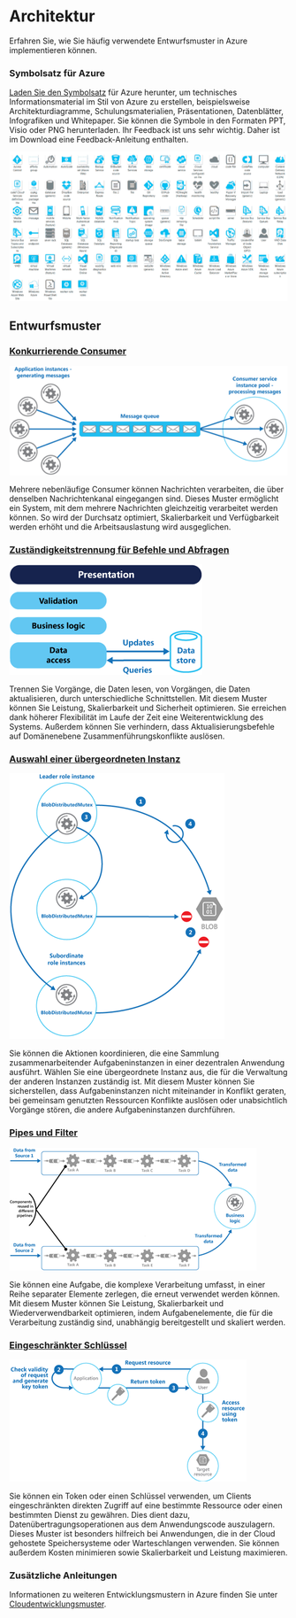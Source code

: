 <properties linkid="" urlDisplayName="" pageTitle="Architecture" metaKeywords="" description="Architecture overview that covers common design patterns" metaCanonical="" services="" documentationCenter="" videoId="" scriptId="" title="Architecture Overview" authors="waltpo" solutions="" manager="bjsmith" editor="mattshel" />

Architektur
===========

Erfahren Sie, wie Sie häufig verwendete Entwurfsmuster in Azure implementieren können.

### Symbolsatz für Azure

[Laden Sie den Symbolsatz](http://www.microsoft.com/en-us/download/details.aspx?id=41937) für Azure herunter, um technisches Informationsmaterial im Stil von Azure zu erstellen, beispielsweise Architekturdiagramme, Schulungsmaterialien, Präsentationen, Datenblätter, Infografiken und Whitepaper. Sie können die Symbole in den Formaten PPT, Visio oder PNG herunterladen. Ihr Feedback ist uns sehr wichtig. Daher ist im Download eine Feedback-Anleitung enthalten.

![Symbolsatz für Azure](./media/architecture-overview/AzureSymbols.png)

Entwurfsmuster
--------------

### [Konkurrierende Consumer](http://msdn.microsoft.com/de-de/library/dn568101.aspx)

![Konkurrierende Consumer](./media/architecture-overview/CompetingConsumers.png)

Mehrere nebenläufige Consumer können Nachrichten verarbeiten, die über denselben Nachrichtenkanal eingegangen sind. Dieses Muster ermöglicht ein System, mit dem mehrere Nachrichten gleichzeitig verarbeitet werden können. So wird der Durchsatz optimiert, Skalierbarkeit und Verfügbarkeit werden erhöht und die Arbeitsauslastung wird ausgeglichen.

### [Zuständigkeitstrennung für Befehle und Abfragen](http://msdn.microsoft.com/de-de/library/dn568103.aspx)

![Zuständigkeitstrennung für Befehle und Abfragen](./media/architecture-overview/CQRS.png)

Trennen Sie Vorgänge, die Daten lesen, von Vorgängen, die Daten aktualisieren, durch unterschiedliche Schnittstellen. Mit diesem Muster können Sie Leistung, Skalierbarkeit und Sicherheit optimieren. Sie erreichen dank höherer Flexibilität im Laufe der Zeit eine Weiterentwicklung des Systems. Außerdem können Sie verhindern, dass Aktualisierungsbefehle auf Domänenebene Zusammenführungskonflikte auslösen.

### [Auswahl einer übergeordneten Instanz](http://msdn.microsoft.com/de-de/library/dn568104.aspx)

![Auswahl einer übergeordneten Instanz](./media/architecture-overview/LeaderElection.png)

Sie können die Aktionen koordinieren, die eine Sammlung zusammenarbeitender Aufgabeninstanzen in einer dezentralen Anwendung ausführt. Wählen Sie eine übergeordnete Instanz aus, die für die Verwaltung der anderen Instanzen zuständig ist. Mit diesem Muster können Sie sicherstellen, dass Aufgabeninstanzen nicht miteinander in Konflikt geraten, bei gemeinsam genutzten Ressourcen Konflikte auslösen oder unabsichtlich Vorgänge stören, die andere Aufgabeninstanzen durchführen.

### [Pipes und Filter](http://msdn.microsoft.com/de-de/library/dn568100.aspx)

![Pipes und Filter](./media/architecture-overview/PipesAndFilters.png)

Sie können eine Aufgabe, die komplexe Verarbeitung umfasst, in einer Reihe separater Elemente zerlegen, die erneut verwendet werden können. Mit diesem Muster können Sie Leistung, Skalierbarkeit und Wiederverwendbarkeit optimieren, indem Aufgabenelemente, die für die Verarbeitung zuständig sind, unabhängig bereitgestellt und skaliert werden.

### [Eingeschränkter Schlüssel](http://msdn.microsoft.com/de-de/library/dn568102.aspx)

![Eingeschränkter Schlüssel](./media/architecture-overview/ValetKey.png)

Sie können ein Token oder einen Schlüssel verwenden, um Clients eingeschränkten direkten Zugriff auf eine bestimmte Ressource oder einen bestimmten Dienst zu gewähren. Dies dient dazu, Datenübertragungsoperationen aus dem Anwendungscode auszulagern. Dieses Muster ist besonders hilfreich bei Anwendungen, die in der Cloud gehostete Speichersysteme oder Warteschlangen verwenden. Sie können außerdem Kosten minimieren sowie Skalierbarkeit und Leistung maximieren.

### Zusätzliche Anleitungen

Informationen zu weiteren Entwicklungsmustern in Azure finden Sie unter [Cloudentwicklungsmuster](http://msdn.microsoft.com/de-de/library/dn568099.aspx).

